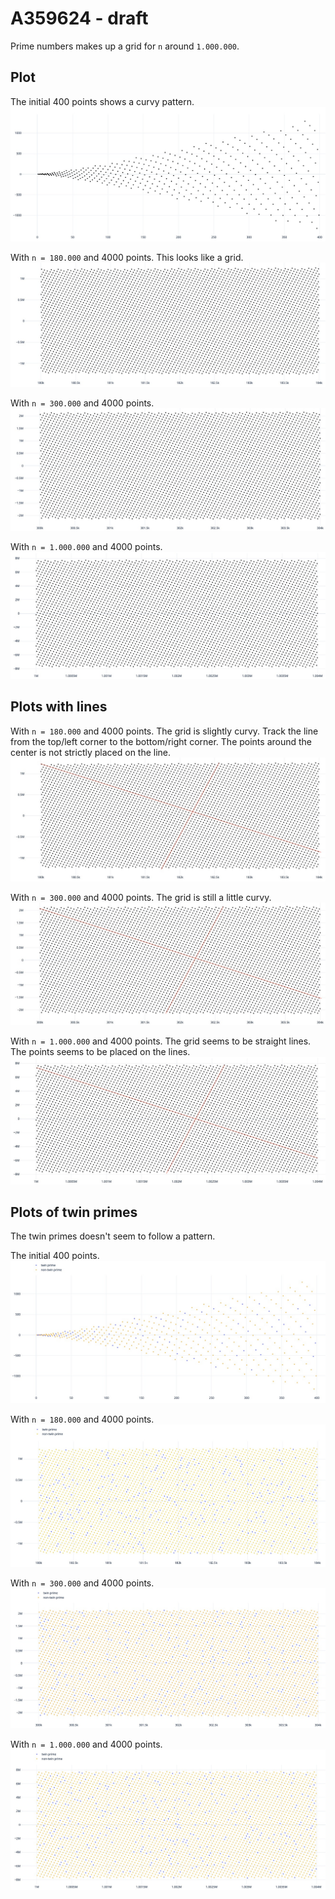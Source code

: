 # A359624 - draft

Prime numbers makes up a grid for `n` around `1.000.000`.


## Plot

The initial 400 points shows a curvy pattern.
<img src="1 - 400 - plot.jpg">

With `n = 180.000` and 4000 points. This looks like a grid.
<img src="180k - 184k - plot.jpg">

With `n = 300.000` and 4000 points.
<img src="300k - 304k - plot.jpg">

With `n = 1.000.000` and 4000 points.
<img src="1000k - 1004k - plot.jpg">


## Plots with lines

With `n = 180.000` and 4000 points. The grid is slightly curvy. Track the line from the top/left corner to the bottom/right corner. The points around the center is not strictly placed on the line.
<img src="180k - 184k - plot with manual lines - the points are not following the straigh lines.jpg">

With `n = 300.000` and 4000 points. The grid is still a little curvy.
<img src="300k - 304k - plot with manual lines - the points are not following the straigh lines.jpg">

With `n = 1.000.000` and 4000 points. The grid seems to be straight lines. The points seems to be placed on the lines.
<img src="1000k - 1004k - plot with manual lines - the points follows straight lines.jpg">


## Plots of twin primes

The twin primes doesn't seem to follow a pattern.

The initial 400 points.
<img src="1 - 400 - no structure with twin and nontwin primes.jpg">

With `n = 180.000` and 4000 points.
<img src="180k - 184k - no structure with twin and nontwin primes.jpg">

With `n = 300.000` and 4000 points.
<img src="300k - 304k - no structure with twin and nontwin primes.jpg">

With `n = 1.000.000` and 4000 points.
<img src="1000k - 1004k - no structure with twin and nontwin primes.jpg">

